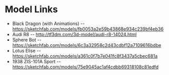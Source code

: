 # Model Links

* Black Dragon (with Animations) -- https://sketchfab.com/models/fb0053a2e59b43868e934c239bf4eb36
* Audi R8 -- http://tf3dm.com/3d-model/audi-r8-14024.html
* Sphere Bot -- https://sketchfab.com/models/6c3a32958c2d43cdbf12a7109616bdbe
* Lotus Elise -- https://sketchfab.com/models/a361c0f7b7e041fc8f3437a5cbec681a
* 1938 ZIS-101A Sport -- https://sketchfab.com/models/75e9045ac1af4cdbb69318108c81edfd
